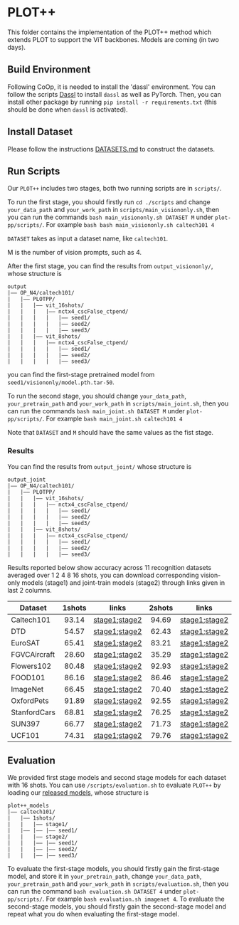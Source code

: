 # PLOT++
This folder contains the implementation of the PLOT++ method which extends PLOT to support the ViT backbones. Models are coming (in two days). 


## Build Environment
Following CoOp, it is needed to install the 'dassl' environment. You can follow the scripts [Dassl](https://github.com/KaiyangZhou/Dassl.pytorch#installation) to install `dassl` as well as PyTorch. Then, you can install other package by running `pip install -r requirements.txt` (this should be done when `dassl` is activated).


## Install Dataset
Please follow the instructions [DATASETS.md](https://github.com/KaiyangZhou/CoOp/blob/main/DATASETS.md) to construct the datasets.


## Run Scripts


Our `PLOT++` includes two stages, both two running scripts are in `scripts/`. 

To run the first stage, you should firstly run `cd ./scripts` and change `your_data_path` and `your_work_path` in `scripts/main_visiononly.sh`, then you can run the commands `bash main_visiononly.sh DATASET M` under `plot-pp/scripts/`. For example `bash bash main_visiononly.sh caltech101 4`

`DATASET` takes as input a dataset name, like `caltech101`. 

M is the number of vision prompts, such as 4.

After the first stage, you can find the results from `output_visiononly/`, whose structure is
```
output
|–– OP_N4/caltech101/
|   |–– PLOTPP/
|   |   |–– vit_16shots/
|   |   |   |–– nctx4_cscFalse_ctpend/
|   |   |   |   |–– seed1/
|   |   |   |   |–– seed2/
|   |   |   |   |–– seed3/
|   |   |–– vit_8shots/
|   |   |   |–– nctx4_cscFalse_ctpend/
|   |   |   |   |–– seed1/
|   |   |   |   |–– seed2/
|   |   |   |   |–– seed3/
```
you can find the first-stage pretrained model from `seed1/visiononly/model.pth.tar-50`.

To run the second stage, you should change `your_data_path`, `your_pretrain_path` and `your_work_path` in `scripts/main_joint.sh`, then you can run the commands `bash main_joint.sh DATASET M` under `plot-pp/scripts/`. For example `bash main_joint.sh caltech101 4`

Note that `DATASET` and `M` should have the same values as the fist stage.

### Results

You can find the results from `output_joint/` whose structure is

```
output_joint
|–– OP_N4/caltech101/
|   |–– PLOTPP/
|   |   |–– vit_16shots/
|   |   |   |–– nctx4_cscFalse_ctpend/
|   |   |   |   |–– seed1/
|   |   |   |   |–– seed2/
|   |   |   |   |–– seed3/
|   |   |–– vit_8shots/
|   |   |   |–– nctx4_cscFalse_ctpend/
|   |   |   |   |–– seed1/
|   |   |   |   |–– seed2/
|   |   |   |   |–– seed3/
```
Results reported below show accuracy across 11 recognition datasets averaged over 1 2 4 8 16 shots, you can download corresponding vision-only models (stage1) and joint-train models (stage2) through links given in last 2 columns.

| Dataset      | 1shots | links | 2shots | links | 4shots | links | 8shots | links | 16shots | links |
|------------  |:-----:|:-----:|:-----:|:-----:|:-----:|:-----:|:-----:|:-----:|:-----:|:-----:|
| Caltech101   | 93.14 | [stage1]();[stage2]() | 94.69 | [stage1]();[stage2]() | 96.04 | [stage1]();[stage2]() | 94.69 | [stage1]();[stage2]() | 95.51 | [stage1]();[stage2]() |
| DTD          | 54.57 | [stage1]();[stage2]() | 62.43 | [stage1]();[stage2]() | 71.43 | [stage1]();[stage2]() | 94.69 | [stage1]();[stage2]() | 95.51 | [stage1]();[stage2]() |
| EuroSAT      | 65.41 | [stage1]();[stage2]() | 83.21 | [stage1]();[stage2]() | 92.00 | [stage1]();[stage2]() | 94.69 | [stage1]();[stage2]() | 95.51 | [stage1]();[stage2]() |
| FGVCAircraft | 28.60 | [stage1]();[stage2]() | 35.29 | [stage1]();[stage2]() | 46.74 | [stage1]();[stage2]() | 94.69 | [stage1]();[stage2]() | 95.51 | [stage1]();[stage2]() |
| Flowers102   | 80.48 | [stage1]();[stage2]() | 92.93 | [stage1]();[stage2]() | 97.56 | [stage1]();[stage2]() | 94.69 | [stage1]();[stage2]() | 95.51 | [stage1]();[stage2]() |
| FOOD101      | 86.16 | [stage1]();[stage2]() | 86.46 | [stage1]();[stage2]() | 87.11 | [stage1]();[stage2]() | 94.69 | [stage1]();[stage2]() | 95.51 | [stage1]();[stage2]() |
| ImageNet     | 66.45 | [stage1]();[stage2]() | 70.40 | [stage1]();[stage2]() | 72.60 | [stage1]();[stage2]() | 94.69 | [stage1]();[stage2]() | 95.51 | [stage1]();[stage2]() |
| OxfordPets   | 91.89 | [stage1]();[stage2]() | 92.55 | [stage1]();[stage2]() | 93.59 | [stage1]();[stage2]() | 94.69 | [stage1]();[stage2]() | 95.51 | [stage1]();[stage2]() |
| StanfordCars | 68.81 | [stage1]();[stage2]() | 76.25 | [stage1]();[stage2]() | 84.55 | [stage1]();[stage2]() | 94.69 | [stage1]();[stage2]() | 95.51 | [stage1]();[stage2]() |
| SUN397       | 66.77 | [stage1]();[stage2]() | 71.73 | [stage1]();[stage2]() | 76.03 | [stage1]();[stage2]() | 94.69 | [stage1]();[stage2]() | 95.51 | [stage1]();[stage2]() |
| UCF101       | 74.31 | [stage1]();[stage2]() | 79.76 | [stage1]();[stage2]() | 85.34 | [stage1]();[stage2]() | 94.69 | [stage1]();[stage2]() | 95.51 | [stage1]();[stage2]() |

## Evaluation


We provided first stage models and second stage models for each dataset with 16 shots. You can use `/scripts/evaluation.sh` to evaluate `PLOT++` by loading our [released models](https://mbzuaiac-my.sharepoint.com/:f:/g/personal/zhengqing_gao_mbzuai_ac_ae/Evwfz9JwqxZDuSEuSC6QSEwBMx_Old9XJ4zziZEXpwQnIw?e=s55Ezl), whose structure is

```
plot++_models
|–– caltech101/
|   |–– 1shots/
|   |   |–– stage1/
|   |–– |–– |–– seed1/
|   |   |–– stage2/
|   |   |–– |–– seed1/
|   |   |–– |–– seed2/
|   |   |–– |–– seed3/
```

To evaluate the first-stage models, you should firstly gain the first-stage model, and store it in `your_pretrain_path`, change `your_data_path`, `your_pretrain_path` and `your_work_path` in `scripts/evaluation.sh`, then you can run the command `bash evaluation.sh DATASET 4` under `plot-pp/scripts/`. For example `bash evaluation.sh imagenet 4`. To evaluate the second-stage models, you should firstly gain the second-stage model and repeat what you do when evaluating the first-stage model.
